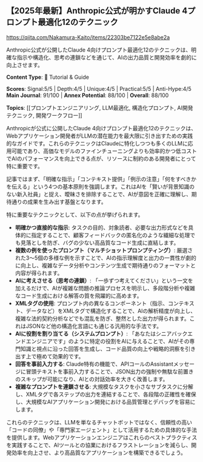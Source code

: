 ## 【2025年最新】Anthropic公式が明かすClaude 4プロンプト最適化12のテクニック

https://qiita.com/Nakamura-Kaito/items/22303be7122e5e8abe2a

Anthropic公式が公開したClaude 4向けプロンプト最適化12のテクニックは、明確な指示や構造化、思考の連鎖などを通じて、AIの出力品質と開発効率を劇的に向上させます。

**Content Type**: 📖 Tutorial & Guide

**Scores**: Signal:5/5 | Depth:4/5 | Unique:4/5 | Practical:5/5 | Anti-Hype:4/5
**Main Journal**: 91/100 | **Annex Potential**: 88/100 | **Overall**: 88/100

**Topics**: [[プロンプトエンジニアリング, LLM最適化, 構造化プロンプト, AI開発テクニック, 開発ワークフロー]]

Anthropicが公式に公開したClaude 4向けプロンプト最適化12のテクニックは、Webアプリケーション開発者がLLMの潜在能力を最大限に引き出すための実践的なガイドです。これらのテクニックはClaudeに特化しつつも多くのLLMに応用可能であり、高価なモデルのファインチューニングよりも効率的かつ低コストでAIのパフォーマンスを向上できる点が、リソースに制約のある開発者にとって特に重要です。

記事ではまず、「明確な指示」「コンテキスト提供」「例示の注意」「何をすべきかを伝える」という4つの基本原則を強調します。これはAIを「賢いが背景知識のない新入社員」と捉え、曖昧さを排除することで、AIが意図を正確に理解し、期待通りの成果を生み出す基盤となります。

特に重要なテクニックとして、以下の点が挙げられます。

*   **明確かつ直接的な指示**: タスクの目的、対象読者、必要な出力形式などを具体的に指定することで、顧客フィードバックの匿名化のような繊細な処理でも見落としを防ぎ、バグの少ない高品質なコード生成に直結します。
*   **複数の例を使ったプロンプト（マルチショットプロンプティング）**: 厳選された3〜5個の多様な例を示すことで、AIの指示理解度と出力の一貫性が劇的に向上し、複雑なデータ分析やコンテンツ生成で期待通りのフォーマットと内容が得られます。
*   **AIに考えさせる（思考の連鎖）**: 「一歩ずつ考えてください」という一文を加えるだけで、AIが複雑な問題の推論プロセスを明示し、多段階分析や複雑なコード生成における解答の質を飛躍的に高めます。
*   **XMLタグの使用**: プロンプト内の異なるコンポーネント（指示、コンテキスト、データなど）をXMLタグで構造化することで、AIの解析精度が向上し、複雑な法的契約分析などでも混乱を防ぎ、整然とした出力が得られます。これはJSONなど他の構造化言語にも通じる汎用的な手法です。
*   **AIに役割を割り当てる（システムプロンプト）**: 「あなたはシニアバックエンドエンジニアです」のように特定の役割をAIに与えることで、AIがその専門知識と視点に沿った回答を生成し、コード品質の向上や戦略的洞察を引き出す上で極めて効果的です。
*   **回答を事前入力する**: Claude特有の機能で、APIコールのAssistantメッセージに冒頭テキストを事前入力することで、JSON出力の強制や無駄な前置きのスキップが可能になり、AIとの対話効率を大きく改善します。
*   **複雑なプロンプトを連鎖させる**: 大規模なタスクを小さなサブタスクに分解し、XMLタグで各ステップの出力を連結することで、各段階の正確性を確保し、大規模なAIアプリケーション開発における品質管理とデバッグを容易にします。

これらのテクニックは、LLMを単なるチャットボットではなく、信頼性の高い「コードの同僚」や「専門家エージェント」として活用するための具体的な手法を提供します。Webアプリケーションエンジニアはこれらのベストプラクティスを実践することで、AIツールとの協業におけるフラストレーションを減らし、開発効率を向上させ、より高品質なアプリケーションを構築できるでしょう。